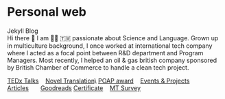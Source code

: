 # Personal web 
Jekyll Blog\
Hi there :wave: I am :woman_technologist: :taiwan: passionate about Science and Language. Grown up in multiculture background, I once worked at international tech company where I acted as a focal point between R&D department and Program Managers. Most recently, I helped an oil & gas british company sponsored by British Chamber of Commerce to handle a clean tech project.

[TEDx Talks](https://www.ted.com/profiles/3699807/translator) &nbsp; &nbsp;[Novel Translation](https://issuu.com/avaruan/docs/_______________)\
[POAP award](https://www.gitpoap.io/p/0xd777e838ca719946e4bf6d65a48f0a49ad6fab1c) &nbsp; &nbsp;[Events & Projects](https://ava517.github.io/Attended.html) &nbsp; &nbsp; \
[Articles](https://ava517.medium.com) &nbsp; &nbsp; &nbsp; [Goodreads](https://www.goodreads.com/user/show/44009437-ava-ruan)
[Certificate](https://ava517.github.io/Certificates.html) &nbsp; &nbsp;[MT Survey](https://ava517.github.io/Survey.html)
